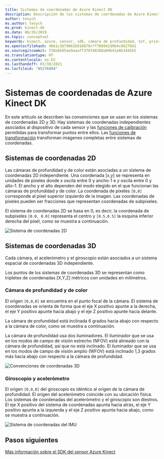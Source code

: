 ```yaml
---
title: Sistemas de coordenadas de Azure Kinect DK
description: Descripción de los sistemas de coordenadas de Azure Kinect DK asociados a los sensores de Azure DK
author: tesych
ms.author: tesych
ms.prod: kinect-dk
ms.date: 06/26/2019
ms.topic: conceptual
keywords: kinect, azure, sensor, sdk, cámara de profundidad, tof, principios, rendimiento, invalidación
ms.openlocfilehash: 4bb1c3b79862b918870cff786042d9b4c66270d1
ms.sourcegitcommit: f28ebb95ae9aaaff3f87d8388a09b41e0b3445b5
ms.translationtype: HT
ms.contentlocale: es-ES
ms.lasthandoff: 03/30/2021
ms.locfileid: "85276894"
---
```

# <a name="azure-kinect-dk-coordinate-systems"></a>Sistemas de coordenadas de Azure Kinect DK

En este artículo se describen las convenciones que se usan en los sistemas de coordenadas 2D y 3D.  Hay sistemas de coordenadas independientes asociados al dispositivo de cada sensor y las [funciones de calibración](use-calibration-functions.md) permitidas para transformar puntos entre ellos. Las [funciones de transformación](use-image-transformation.md) transforman imágenes completas entre sistemas de coordenadas.  

## <a name="2d-coordinate-systems"></a>Sistemas de coordenadas 2D

 Las cámaras de profundidad y de color están asociadas a un sistema de coordenadas 2D independiente. Una coordenada [x,y] se representa en unidades de píxeles donde *x* oscila entre 0 y ancho-1 e *y* oscila entre 0 y alto-1. El ancho y el alto dependen del modo elegido en el que funcionan las cámaras de profundidad y de color. La coordenada de píxeles `[0,0]` corresponde al píxel superior izquierdo de la imagen. Las coordenadas de píxeles pueden ser fracciones que representan coordenadas de subpíxeles.

El sistema de coordenadas 2D se basa en 0, es decir, la coordenada de subpíxeles `[0.0, 0.0]` representa el centro y `[0.5,0.5]` la esquina inferior derecha del píxel, como se muestra a continuación.

   ![Sistema de coordenadas 2D](./media/concepts/concepts-coordinate-systems/coordinate-systems-sdk-2d-system.png)

## <a name="3d-coordinate-systems"></a>Sistemas de coordenadas 3D

Cada cámara, el acelerómetro y el giroscopio están asociados a un sistema espacial de coordenadas 3D independiente.

Los puntos de los sistemas de coordenadas 3D se representan como tripletes de coordenadas [X,Y,Z] métricos con unidades en milímetros.

### <a name="depth-and-color-camera"></a>Cámara de profundidad y de color

El origen `[0,0,0]` se encuentra en el punto focal de la cámara. El sistema de coordenadas se orienta de forma que el eje X positivo apunte a la derecha, el eje Y positivo apunte hacia abajo y el eje Z positivo apunte hacia delante.

La cámara de profundidad está inclinada 6 grados hacia abajo con respecto a la cámara de color, como se muestra a continuación. 

La cámara de profundidad usa dos iluminadores. El iluminador que se usa en los modos de campo de visión estrecho (NFOV) está alineado con la cámara de profundidad, así que no está inclinado. El iluminador que se usa en los modos de campo de visión amplio (WFOV) está inclinado 1,3 grados más hacia abajo con respecto a la cámara de profundidad.

![Convenciones de coordenadas 3D](./media/concepts/concepts-coordinate-systems/coordinate-systems-camera-features.png)

### <a name="gyroscope-and-accelerometer"></a>Giroscopio y acelerómetro

El origen `[0,0,0]` del giroscopio es idéntico al origen de la cámara de profundidad. El origen del acelerómetro coincide con su ubicación física. Los sistemas de coordenadas del acelerómetro y el giroscopio son diestros. El eje X positivo del sistema de coordenadas apunta hacia atrás, el eje Y positivo apunta a la izquierda y el eje Z positivo apunta hacia abajo, como se muestra a continuación.

![Sistema de coordenadas del IMU](./media/concepts/concepts-coordinate-systems/coordinate-systems-gyroscope.png)

## <a name="next-steps"></a>Pasos siguientes

[Más información sobre el SDK del sensor Azure Kinect](about-sensor-sdk.md)